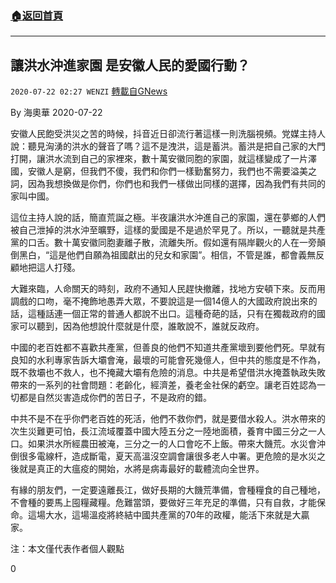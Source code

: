 ###  [:house:返回首頁](https://github.com/ourhimalayas/txt)
---

## 讓洪水沖進家園 是安徽人民的愛國行動？
`2020-07-22 02:27 WENZI` [轉載自GNews](https://gnews.org/zh-hant/272183/)

By 海奧華
2020-07-22

安徽人民飽受洪災之苦的時候，抖音近日卻流行著這樣一則洗腦視頻。党媒主持人說：聽見洶湧的洪水的聲音了嗎？這不是洩洪，這是蓄洪。蓄洪是把自己家的大門打開，讓洪水流到自己的家裡來，數十萬安徽同胞的家園，就這樣變成了一片澤國，安徽人是窮，但我們不傻，我們和你們一樣勤奮努力，我們也不需要溢美之詞，因為我想換做是你們，你們也和我們一樣做出同樣的選擇，因為我們有共同的家叫中國。

這位主持人說的話，簡直荒誕之極。半夜讓洪水沖進自己的家園，還在夢鄉的人們被自己泄掉的洪水沖至曠野，這樣的愛國是不是過於罕見了。所以，一聽就是共產黨的口舌。數十萬安徽同胞妻離子散，流離失所。假如還有隔岸觀火的人在一旁顛倒黑白，“這是他們自願為祖國獻出的兒女和家園”。相信，不管是誰，都會義無反顧地把這人打殘。

大難來臨，人命關天的時刻，政府不通知人民趕快撤離，找地方安頓下來。反而用調戲的口吻，毫不掩飾地愚弄大眾，不要說這是一個14億人的大國政府說出來的話，這種話連一個正常的普通人都說不出口。這種奇葩的話，只有在獨裁政府的國家可以聽到，因為他想說什麼就是什麼，誰敢說不，誰就反政府。

中國的老百姓都不喜歡共產黨，但善良的他們不知道共產黨壞到要他們死。早就有良知的水利專家告訴大壩會淹，最壞的可能會死幾億人，但中共的態度是不作為，既不救壩也不救人，也不掩藏大壩有危險的消息。中共是希望借洪水掩蓋執政失敗帶來的一系列的社會問題：老齡化，經濟差，養老金社保的虧空。讓老百姓認為一切都是自然災害造成你們的苦日子，不是政府的錯。

中共不是不在乎你們老百姓的死活，他們不救你們，就是要借水殺人。洪水帶來的次生災難更可怕，長江流域覆蓋中國大陸五分之一陸地面積，養育中國三分之一人口。如果洪水所經農田被淹，三分之一的人口會吃不上飯。帶來大饑荒。水災會沖倒很多電線杆，造成斷電，夏天高溫沒空調會讓很多老人中署。更危險的是水災之後就是真正的大瘟疫的開始，水將是病毒最好的載體流向全世界。

有緣的朋友們，一定要遠離長江，做好長期的大饑荒準備，會種糧食的自己種地，不會種的要馬上囤糧藏糧。危難當頭，要做好三年充足的準備，只有自救，才能保命。這場大水，這場溫疫將終結中國共產黨的70年的政權，能活下來就是大贏家。

注：本文僅代表作者個人觀點

0

